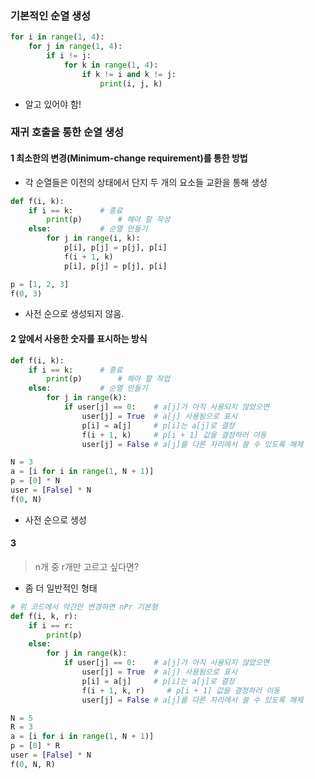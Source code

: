 ### 기본적인 순열 생성

```python
for i in range(1, 4):
    for j in range(1, 4):
        if i != j:
            for k in range(1, 4):
                if k != i and k != j:
                    print(i, j, k)
```

- 알고 있어야 함!

### 재귀 호출을 통한 순열 생성

#### 1 최소한의 변경(Minimum-change requirement)를 통한 방법

- 각 순열들은 이전의 상태에서 단지 두 개의 요소들 교환을 통해 생성

```python
def f(i, k):
    if i == k:      # 종료
        print(p)        # 해야 할 작성
    else:           # 순열 만들기
        for j in range(i, k):
            p[i], p[j] = p[j], p[i]
            f(i + 1, k)
            p[i], p[j] = p[j], p[i]

p = [1, 2, 3]
f(0, 3)
```

- 사전 순으로 생성되지 않음.

#### 2 앞에서 사용한 숫자를 표시하는 방식

```python
def f(i, k):
    if i == k:      # 종료
        print(p)        # 해야 할 작업
    else:           # 순열 만들기
        for j in range(k):
            if user[j] == 0:    # a[j]가 아직 사용되지 않았으면
                user[j] = True  # a[j] 사용됨으로 표시
                p[i] = a[j]     # p[i]는 a[j]로 결정
                f(i + 1, k)     # p[i + 1] 값을 결정하러 이동
                user[j] = False # a[j]를 다른 자리에서 쓸 수 있도록 해제

N = 3
a = [i for i in range(1, N + 1)]
p = [0] * N
user = [False] * N
f(0, N)
```

- 사전 순으로 생성

#### 3

> n개 중 r개만 고르고 싶다면?

- 좀 더 일반적인 형태

```python
# 위 코드에서 약간만 변경하면 nPr 기본형
def f(i, k, r):
    if i == r:
        print(p)
    else:
        for j in range(k):
            if user[j] == 0:    # a[j]가 아직 사용되지 않았으면
                user[j] = True  # a[j] 사용됨으로 표시
                p[i] = a[j]     # p[i]는 a[j]로 결정
                f(i + 1, k, r)     # p[i + 1] 값을 결정하러 이동
                user[j] = False # a[j]를 다른 자리에서 쓸 수 있도록 해제

N = 5
R = 3
a = [i for i in range(1, N + 1)]
p = [0] * R
user = [False] * N
f(0, N, R)
```
